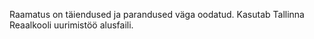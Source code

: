 Raamatus on täiendused ja parandused väga oodatud.
Kasutab Tallinna Reaalkooli uurimistöö alusfaili.
